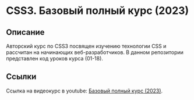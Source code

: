 # CSS3. Базовый полный курс (2023)

## Описание

Авторский курс по CSS3 посвящен изучению технологии CSS и рассчитан на начинающих веб-разработчиков. 
В данном репозитории представлен код уроков курса (01-18).

## Ссылки

Ссылка на видеокурс в youtube: [Базовый полный курс (2023)](https://www.youtube.com/watch?v=fUsy05B1iLA&list=PLvcCyIZOok9LmmbZO-8S45ywcoA7y0sgm).